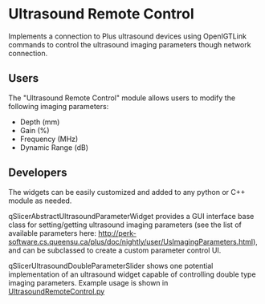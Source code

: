 Ultrasound Remote Control
==========

Implements a connection to Plus ultrasound devices using OpenIGTLink commands to control the ultrasound imaging parameters though network connection.

Users
--
The "Ultrasound Remote Control" module allows users to modify the following imaging parameters:
- Depth (mm)
- Gain (%)
- Frequency (MHz)
- Dynamic Range (dB)

Developers
--
The widgets can be easily customized and added to any python or C++ module as needed.

qSlicerAbstractUltrasoundParameterWidget provides a GUI interface base class for setting/getting ultrasound imaging parameters (see the list of available parameters here: http://perk-software.cs.queensu.ca/plus/doc/nightly/user/UsImagingParameters.html), and can be subclassed to create a custom parameter control UI.

qSlicerUltrasoundDoubleParameterSlider shows one potential implementation of an ultrasound widget capable of controlling double type imaging parameters.
Example usage is shown in [UltrasoundRemoteControl.py](UltrasoundRemoteControl.py)
